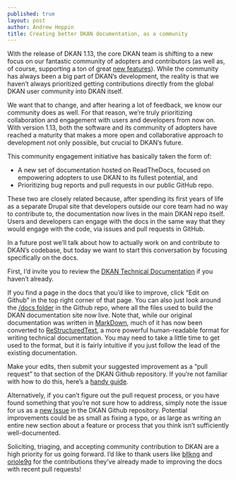 ```yaml
---
published: true
layout: post
author: Andrew Hoppin
title: Creating better DKAN documentation, as a community
---
```

With the release of DKAN 1.13, the core DKAN team is shifting to a new focus on our fantastic community of adopters and contributors (as well as, of course, supporting a ton of great [new features](http://docs.getdkan.com/en/latest/releases/notes/1.13.html)). While the community has always been a big part of DKAN’s development, the reality is that we haven’t always prioritized getting contributions directly from the global DKAN user community into DKAN itself. 

We want that to change, and after hearing a lot of feedback, we know our community does as well. For that reason, we’re truly prioritizing collaboration and engagement with users and developers from now on. With version 1.13, both the software and its community of adopters have reached a maturity that makes a more open and collaborative approach to development not only possible, but crucial to DKAN’s future.  

This community engagement initiative has basically taken the form of:

- A new set of documentation hosted on ReadTheDocs, focused on empowering adopters to use DKAN to its fullest potential, and
- Prioritizing bug reports and pull requests in our public GitHub repo.

These two are closely related because, after spending its first years of life as a separate Drupal site that developers outside our core team had no way to contribute to, the documentation now lives in the main DKAN repo itself. Users and developers can engage with the docs in the same way that they would engage with the code, via issues and pull requests in GitHub.

In a future post we’ll talk about how to actually work on and contribute to DKAN’s codebase, but today we want to start this conversation by focusing specifically on the docs. 

First, I’d invite you to review the [DKAN Technical Documentation](http://docs.getdkan.com/en/latest/) if you haven’t already. 

If you find a page in the docs that you’d like to improve, click “Edit on Github” in the top right corner of that page. You can also just look around the [/docs folder](https://github.com/NuCivic/dkan/tree/7.x-1.x/docs) in the Github repo, where all the files used to build the DKAN documentation site now live. Note that, while our original documentation was written in [MarkDown](https://daringfireball.net/projects/markdown/syntax), much of it has now been converted to [ReStructuredText](http://www.sphinx-doc.org/en/stable/rest.html), a more powerful human-readable format for writing technical documentation. You may need to take a little time to get used to the format, but it is fairly intuitive if you just follow the lead of the existing documentation.

Make your edits, then submit your suggested improvement as a “pull request” to that section of the DKAN Github repository.  If you’re not familiar with how to do this, here’s a [handy guide](https://www.thinkful.com/learn/github-pull-request-tutorial/#Opening-Your-Pull-Request).

Alternatively, if you can’t figure out the pull request process, or you have found something that you’re not sure how to address, simply note the issue for us as a [new Issue](https://github.com/NuCivic/dkan/issues/new) in the DKAN Github repository. Potential improvements could be as small as fixing a typo, or as large as writing an entire new section about a feature or process that you think isn’t sufficiently well-documented.  

Soliciting, triaging, and accepting community contribution to DKAN are a high priority for us going forward. I’d like to thank users like [bllkng](https://github.com/NuCivic/dkan/pull/1789) and [oriole9g](https://github.com/NuCivic/dkan/issues/1721) for the contributions they’ve already made to improving the docs with recent pull requests!


